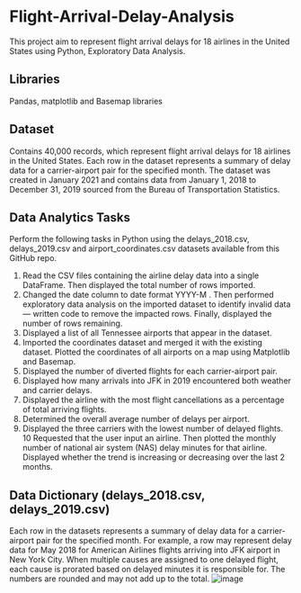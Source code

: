 # Flight-Arrival-Delay-Analysis
This project aim to represent flight arrival delays for 18 airlines in the United States using Python, Exploratory Data Analysis.

## Libraries 
 Pandas, matplotlib and Basemap libraries
 
 ## Dataset
 Contains 40,000 records, which represent flight arrival delays for 18 airlines in the United States. Each row in the dataset represents a summary of delay data for a     carrier-airport pair for the specified month. 
 The dataset was created in January 2021 and contains data from January 1, 2018 to December 31, 2019 sourced from the Bureau of Transportation Statistics.
 

## Data Analytics Tasks
Perform the following tasks in Python using the delays_2018.csv, delays_2019.csv and airport_coordinates.csv datasets available from this GitHub repo.
 1. Read the CSV files containing the airline delay data into a single DataFrame. Then displayed the total number of rows imported.
 2. Changed the date column to date format YYYY-M . Then performed exploratory data analysis on the imported dataset to identify invalid data — written code to                 remove the impacted rows. Finally, displayed the number of rows remaining.
 3. Displayed a list of all Tennessee airports that appear in the dataset.
 4. Imported the coordinates dataset and merged it with the existing dataset. Plotted the coordinates of all airports on a map using Matplotlib and Basemap.
 5. Displayed the number of diverted flights for each carrier-airport pair.
 6. Displayed how many arrivals into JFK in 2019 encountered both weather and carrier delays.
 7. Displayed the airline with the most flight cancellations as a percentage of total arriving flights.
 8. Determined the overall average number of delays per airport.
 9. Displayed the three carriers with the lowest number of delayed flights.
 10 Requested that the user input an airline. Then plotted the monthly number of national air system (NAS) delay minutes for that airline. Displayed whether the trend is increasing or decreasing over the last 2 months.

## Data Dictionary (delays_2018.csv, delays_2019.csv)
Each row in the datasets represents a summary of delay data for a carrier-airport pair for the specified month. For example, a row may represent delay data for May 2018 for American Airlines flights arriving into JFK airport in New York City.
When multiple causes are assigned to one delayed flight, each cause is prorated based on delayed minutes it is responsible for. The numbers are rounded and may not add up to the total.
![image](https://user-images.githubusercontent.com/45625862/182100227-b3602b6d-36a1-42b5-8e34-31a516ade6c4.png)
